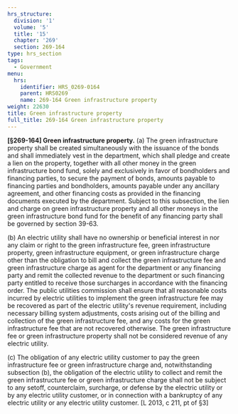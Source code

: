 ```yaml
---
hrs_structure:
  division: '1'
  volume: '5'
  title: '15'
  chapter: '269'
  section: 269-164
type: hrs_section
tags:
  - Government
menu:
  hrs:
    identifier: HRS_0269-0164
    parent: HRS0269
    name: 269-164 Green infrastructure property
weight: 22630
title: Green infrastructure property
full_title: 269-164 Green infrastructure property
---
```

**[§269-164] Green infrastructure property.** (a) The green infrastructure property shall be created simultaneously with the issuance of the bonds and shall immediately vest in the department, which shall pledge and create a lien on the property, together with all other money in the green infrastructure bond fund, solely and exclusively in favor of bondholders and financing parties, to secure the payment of bonds, amounts payable to financing parties and bondholders, amounts payable under any ancillary agreement, and other financing costs as provided in the financing documents executed by the department. Subject to this subsection, the lien and charge on green infrastructure property and all other moneys in the green infrastructure bond fund for the benefit of any financing party shall be governed by section 39-63.

(b) An electric utility shall have no ownership or beneficial interest in nor any claim or right to the green infrastructure fee, green infrastructure property, green infrastructure equipment, or green infrastructure charge other than the obligation to bill and collect the green infrastructure fee and green infrastructure charge as agent for the department or any financing party and remit the collected revenue to the department or such financing party entitled to receive those surcharges in accordance with the financing order. The public utilities commission shall ensure that all reasonable costs incurred by electric utilities to implement the green infrastructure fee may be recovered as part of the electric utility's revenue requirement, including necessary billing system adjustments, costs arising out of the billing and collection of the green infrastructure fee, and any costs for the green infrastructure fee that are not recovered otherwise. The green infrastructure fee or green infrastructure property shall not be considered revenue of any electric utility.

(c) The obligation of any electric utility customer to pay the green infrastructure fee or green infrastructure charge and, notwithstanding subsection (b), the obligation of the electric utility to collect and remit the green infrastructure fee or green infrastructure charge shall not be subject to any setoff, counterclaim, surcharge, or defense by the electric utility or by any electric utility customer, or in connection with a bankruptcy of any electric utility or any electric utility customer. [L 2013, c 211, pt of §3]
